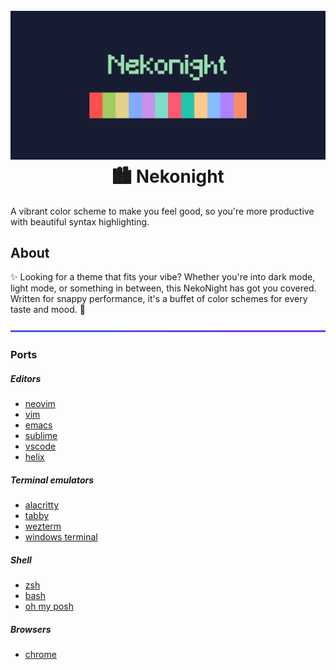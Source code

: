 <h1 align="center">
  <br>
  <a href="https://github.com/neko-night/">
    <img src="https://github.com/neko-night/.github/blob/main/logo.jpg?raw=true">
  </a>
  <br>
  🏙 Nekonight
  <br>
</h1>

A vibrant color scheme to make you feel good, so you're more productive with beautiful syntax highlighting.

## About

✨ Looking for a theme that fits your vibe? Whether you're into dark mode, light mode, or something in between, this NekoNight has got you covered. Written for snappy performance, it's a buffet of color schemes for every taste and mood. 🍭

<img src="https://raw.githubusercontent.com/BrunoCiccarino/nekonight/refs/heads/main/img/line-gradient.svg" alt="line break" width="100%" height="3px">

### Ports

##### Editors

* [neovim](https://github.com/neko-night/nvim)
* [vim](https://github.com/neko-night/Vim)
* [emacs](https://github.com/neko-night/emacs)
* [sublime](https://github.com/neko-night/sublime)
* [vscode](https://github.com/neko-night/vscode)
* [helix](https://github.com/neko-night/helix)

##### Terminal emulators 

* [alacritty](https://github.com/neko-night/alacritty)
* [tabby](https://github.com/neko-night/tabby)
* [wezterm](https://github.com/neko-night/wezterm)
* [windows terminal](https://github.com/neko-night/windows-terminal)

##### Shell

* [zsh](https://github.com/neko-night/oh-my-zsh)
* [bash](https://github.com/neko-night/oh-my-bash)
* [oh my posh](https://github.com/neko-night/oh-my-posh)

##### Browsers

* [chrome](https://github.com/neko-night/chrome)
